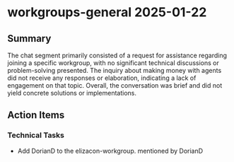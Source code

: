 # workgroups-general 2025-01-22

## Summary
The chat segment primarily consisted of a request for assistance regarding joining a specific workgroup, with no significant technical discussions or problem-solving presented. The inquiry about making money with agents did not receive any responses or elaboration, indicating a lack of engagement on that topic. Overall, the conversation was brief and did not yield concrete solutions or implementations.

## Action Items

### Technical Tasks
- Add DorianD to the elizacon-workgroup. mentioned by DorianD